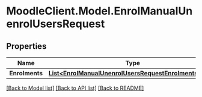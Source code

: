# MoodleClient.Model.EnrolManualUnenrolUsersRequest

## Properties

Name | Type | Description | Notes
------------ | ------------- | ------------- | -------------
**Enrolments** | [**List&lt;EnrolManualUnenrolUsersRequestEnrolmentsInner&gt;**](EnrolManualUnenrolUsersRequestEnrolmentsInner.md) |  | 

[[Back to Model list]](../README.md#documentation-for-models) [[Back to API list]](../README.md#documentation-for-api-endpoints) [[Back to README]](../README.md)


